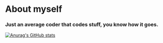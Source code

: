 # About myself
### Just an average coder that codes stuff, you know how it goes.

[![Anurag's GitHub stats](https://github-readme-stats.vercel.app/api?username=9xbt)](https://github.com/anuraghazra/github-readme-stats)
